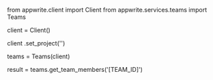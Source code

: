 from appwrite.client import Client
from appwrite.services.teams import Teams

client = Client()

client
    .set_project('')

teams = Teams(client)

result = teams.get_team_members('[TEAM_ID]')
